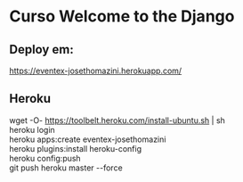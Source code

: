 # Curso Welcome to the Django

Deploy em:
---
https://eventex-josethomazini.herokuapp.com/


Heroku
---

wget -O- https://toolbelt.heroku.com/install-ubuntu.sh | sh  
heroku login  
heroku apps:create eventex-josethomazini  
heroku plugins:install heroku-config  
heroku config:push  
git push heroku master --force  
